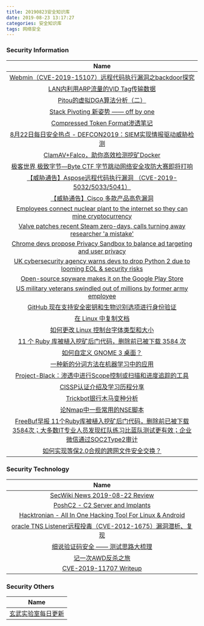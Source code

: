 ```yaml
---
title: 20190823安全知识库
date: 2019-08-23 13:17:27
categories: 安全知识库
tags: 网络安全
---
```

### 						        							Security Information
|                             Name                                    |
| :----------------------------------------------------------: |
|[Webmin（CVE-2019-15107）远程代码执行漏洞之backdoor探究](https://www.anquanke.com/post/id/184764)|
|[LAN内利用ARP流量的VID Tag传输数据](https://www.anquanke.com/post/id/184519)|
|[Pitou的虚拟DGA算法分析（二）](https://www.anquanke.com/post/id/184740)|
|[Stack Pivoting 新姿势 —— off by one](https://www.anquanke.com/post/id/183873)|
|[Compressed Token Format渗透笔记](https://www.anquanke.com/post/id/184419)|
|[8月22日每日安全热点 - DEFCON2019：SIEM实现情报驱动威胁检测](https://www.anquanke.com/post/id/184720)|
|[ClamAV+Falco，助你高效检测挖矿Docker](https://www.secpulse.com/archives/111016.html)|
|[极客世界 极致字节—Byte CTF 字节跳动网络安全攻防大赛即将打响](https://www.secpulse.com/archives/111034.html)|
|[【威胁通告】Aspose远程代码执行漏洞 （CVE-2019-5032/5033/5041）](http://blog.nsfocus.net/cve-2019-5032-5033-5041/)|
|[【威胁通告】Cisco 多款产品高危漏洞](http://blog.nsfocus.net/cve-2019-1912cve-2019-1913cve-2019-1974cve-2019-1938cve-2019-1935cve-2019-1937/)|
|[Employees connect nuclear plant to the internet so they can mine cryptocurrency](https://www.zdnet.com/article/employees-connect-nuclear-plant-to-the-internet-so-they-can-mine-cryptocurrency/#ftag=RSSbaffb68)|
|[Valve patches recent Steam zero-days, calls turning away researcher 'a mistake'](https://www.zdnet.com/article/valve-patches-recent-steam-zero-days-calls-turning-away-researcher-a-mistake/#ftag=RSSbaffb68)|
|[Chrome devs propose Privacy Sandbox to balance ad targeting and user privacy](https://www.zdnet.com/article/chrome-devs-propose-privacy-sandbox-to-balance-ad-targeting-user-privacy/#ftag=RSSbaffb68)|
|[UK cybersecurity agency warns devs to drop Python 2 due to looming EOL & security risks](https://www.zdnet.com/article/uk-cybersecurity-agency-warns-devs-to-drop-python-2-due-to-looming-eol-security-risks/#ftag=RSSbaffb68)|
|[Open-source spyware makes it on the Google Play Store](https://www.zdnet.com/article/open-source-spyware-makes-it-on-the-google-play-store/#ftag=RSSbaffb68)|
|[US military veterans swindled out of millions by former army employee](https://www.zdnet.com/article/five-charged-over-fraud-swindling-of-us-military-personnel-and-veterans/#ftag=RSSbaffb68)|
|[GitHub 现在支持安全密钥和生物识别选项进行身份验证](https://linux.cn/article-11260-1.html?utm_source=rss&utm_medium=rss)|
|[在 Linux 中复制文档](https://linux.cn/article-11259-1.html?utm_source=rss&utm_medium=rss)|
|[如何更改 Linux 控制台字体类型和大小](https://linux.cn/article-11258-1.html?utm_source=rss&utm_medium=rss)|
|[11 个 Ruby 库被植入挖矿后门代码，删除前已被下载 3584 次](https://linux.cn/article-11257-1.html?utm_source=rss&utm_medium=rss)|
|[如何自定义 GNOME 3 桌面？](https://linux.cn/article-11256-1.html?utm_source=rss&utm_medium=rss)|
|[一种新的分词方法在机器学习中的应用](https://www.freebuf.com/articles/web/210449.html)|
|[Project-Black：渗透中进行Scope控制或扫描和进度追踪的工具](https://www.freebuf.com/sectool/208942.html)|
|[CISSP认证介绍及学习历程分享](https://www.freebuf.com/articles/others-articles/211580.html)|
|[Trickbot银行木马变种分析](https://www.freebuf.com/articles/network/210709.html)|
|[论Nmap中一些常用的NSE脚本](https://www.freebuf.com/sectool/210694.html)|
|[FreeBuf早报  11个Ruby库被植入挖矿后门代码，删除前已被下载3584次；大多数IT专业人员发现红队练习比蓝队测试更有效；企业微信通过SOC2Type2审计](https://www.freebuf.com/news/212074.html)|
|[如何实现等保2.0合规的跨网文件安全交换？](https://www.freebuf.com/articles/security-management/209429.html)|

### 						        							Security  Technology
|                             Name                                    |
| :----------------------------------------------------------: |
|[SecWiki News 2019-08-22 Review](http://www.sec-wiki.com/?2019-08-22)|
|[PoshC2 - C2 Server and Implants](http://www.kitploit.com/2019/08/poshc2-c2-server-and-implants.html)|
|[Hacktronian - All In One Hacking Tool For Linux & Android](http://www.kitploit.com/2019/08/hacktronian-all-in-one-hacking-tool-for.html)|
|[oracle TNS  Listener远程投毒（CVE-2012-1675）漏洞潜析、复现](http://xz.aliyun.com/t/6034)|
|[细说验证码安全 —— 测试思路大梳理](http://xz.aliyun.com/t/6029)|
|[记一次AWD反杀之旅](http://xz.aliyun.com/t/6024)|
|[CVE-2019-11707 Writeup](http://xz.aliyun.com/t/6054)|

### 						        							Security  Others
|                             Name                                    |
| :----------------------------------------------------------: |
|[玄武实验室每日更新](https://weibo.com/p/1006065582522936/wenzhang?from=page_100606_profile&wvr=6&mod=wenzhangmore)|
